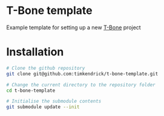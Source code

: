 T-Bone template
===============

Example template for setting up a new [T-Bone](https://github.com/timkendrick/t-bone) project


# Installation

```bash
# Clone the github repository
git clone git@github.com:timkendrick/t-bone-template.git

# Change the current directory to the repository folder
cd t-bone-template

# Initialise the submodule contents
git submodule update --init
```